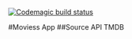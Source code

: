 [![Codemagic build status](https://api.codemagic.io/apps/652586f921c70ad05bb1ef7b/652586f921c70ad05bb1ef7a/status_badge.svg)](https://codemagic.io/apps/652586f921c70ad05bb1ef7b/652586f921c70ad05bb1ef7a/latest_build)

#Moviess App
##Source API TMDB
